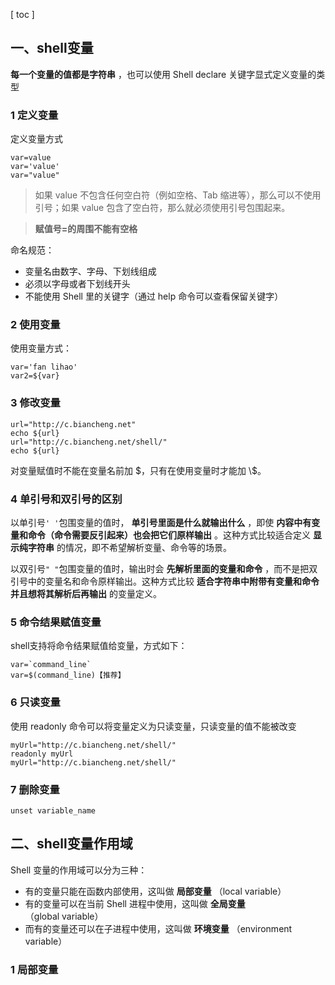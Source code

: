 [ toc ]

## 一、shell变量


 **每一个变量的值都是字符串** ，也可以使用 Shell declare 关键字显式定义变量的类型

### 1 定义变量

定义变量方式

```shell
var=value
var='value'
var="value"
```
> 如果 value 不包含任何空白符（例如空格、Tab 缩进等），那么可以不使用引号；如果 value 包含了空白符，那么就必须使用引号包围起来。

> **赋值号=的周围不能有空格**

命名规范：
- 变量名由数字、字母、下划线组成
- 必须以字母或者下划线开头
- 不能使用 Shell 里的关键字（通过 help 命令可以查看保留关键字）

### 2 使用变量

使用变量方式：
```shell
var='fan lihao'
var2=${var}
```
### 3 修改变量

```shell
url="http://c.biancheng.net"
echo ${url}
url="http://c.biancheng.net/shell/"
echo ${url}
```
对变量赋值时不能在变量名前加 \$，只有在使用变量时才能加 \\$。

### 4 单引号和双引号的区别

以单引号`' '`包围变量的值时， **单引号里面是什么就输出什么** ，即使 **内容中有变量和命令（命令需要反引起来）也会把它们原样输出** 。这种方式比较适合定义 **显示纯字符串** 的情况，即不希望解析变量、命令等的场景。

以双引号`" "`包围变量的值时，输出时会 **先解析里面的变量和命令** ，而不是把双引号中的变量名和命令原样输出。这种方式比较 **适合字符串中附带有变量和命令并且想将其解析后再输出** 的变量定义。

### 5 命令结果赋值变量

shell支持将命令结果赋值给变量，方式如下：

```shell
var=`command_line`
var=$(command_line)【推荐】
```

### 6 只读变量

使用 readonly 命令可以将变量定义为只读变量，只读变量的值不能被改变
```shell
myUrl="http://c.biancheng.net/shell/"
readonly myUrl
myUrl="http://c.biancheng.net/shell/"
```

### 7 删除变量

```shell
unset variable_name
```

## 二、shell变量作用域

Shell 变量的作用域可以分为三种：
- 有的变量只能在函数内部使用，这叫做 **局部变量** （local variable）
- 有的变量可以在当前 Shell 进程中使用，这叫做 **全局变量** （global variable）
- 而有的变量还可以在子进程中使用，这叫做 **环境变量** （environment variable）

### 1 局部变量
